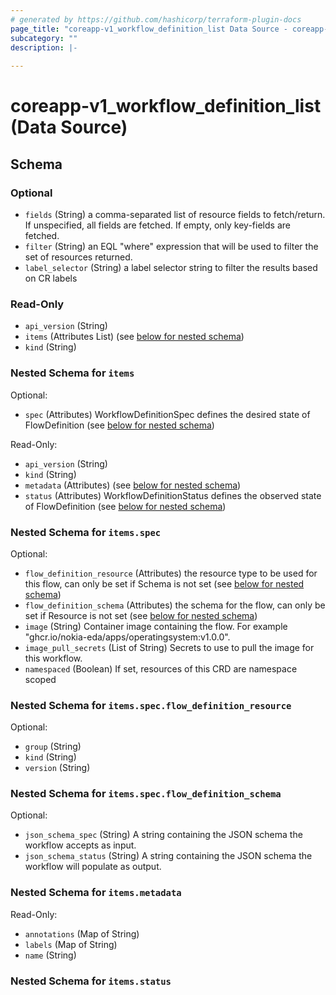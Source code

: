 ```yaml
---
# generated by https://github.com/hashicorp/terraform-plugin-docs
page_title: "coreapp-v1_workflow_definition_list Data Source - coreapp-v1"
subcategory: ""
description: |-
  
---
```


# coreapp-v1_workflow_definition_list (Data Source)





<!-- schema generated by tfplugindocs -->
## Schema

### Optional

- `fields` (String) a comma-separated list of resource fields to fetch/return.  If unspecified, all fields are fetched.  If empty, only key-fields are fetched.
- `filter` (String) an EQL "where" expression that will be used to filter the set of resources returned.
- `label_selector` (String) a label selector string to filter the results based on CR labels

### Read-Only

- `api_version` (String)
- `items` (Attributes List) (see [below for nested schema](#nestedatt--items))
- `kind` (String)

<a id="nestedatt--items"></a>
### Nested Schema for `items`

Optional:

- `spec` (Attributes) WorkflowDefinitionSpec defines the desired state of FlowDefinition (see [below for nested schema](#nestedatt--items--spec))

Read-Only:

- `api_version` (String)
- `kind` (String)
- `metadata` (Attributes) (see [below for nested schema](#nestedatt--items--metadata))
- `status` (Attributes) WorkflowDefinitionStatus defines the observed state of FlowDefinition (see [below for nested schema](#nestedatt--items--status))

<a id="nestedatt--items--spec"></a>
### Nested Schema for `items.spec`

Optional:

- `flow_definition_resource` (Attributes) the resource type to be used for this flow, can only be set if Schema is not set (see [below for nested schema](#nestedatt--items--spec--flow_definition_resource))
- `flow_definition_schema` (Attributes) the schema for the flow, can only be set if Resource is not set (see [below for nested schema](#nestedatt--items--spec--flow_definition_schema))
- `image` (String) Container image containing the flow. For example "ghcr.io/nokia-eda/apps/operatingsystem:v1.0.0".
- `image_pull_secrets` (List of String) Secrets to use to pull the image for this workflow.
- `namespaced` (Boolean) If set, resources of this CRD are namespace scoped

<a id="nestedatt--items--spec--flow_definition_resource"></a>
### Nested Schema for `items.spec.flow_definition_resource`

Optional:

- `group` (String)
- `kind` (String)
- `version` (String)


<a id="nestedatt--items--spec--flow_definition_schema"></a>
### Nested Schema for `items.spec.flow_definition_schema`

Optional:

- `json_schema_spec` (String) A string containing the JSON schema the workflow accepts as input.
- `json_schema_status` (String) A string containing the JSON schema the workflow will populate as output.



<a id="nestedatt--items--metadata"></a>
### Nested Schema for `items.metadata`

Read-Only:

- `annotations` (Map of String)
- `labels` (Map of String)
- `name` (String)


<a id="nestedatt--items--status"></a>
### Nested Schema for `items.status`
